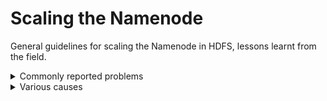 # Scaling the Namenode
General guidelines for scaling the Namenode in HDFS, lessons learnt from the field.

<details><summary>Commonly reported problems</summary>
<p>

* Performance
 * RPC Processing Time
 * GC pauses
 * Read/Write performance
 * Too long to start NN
* Stability
 * Frequent Failover
 * Frequent Crash
  
</p>
</details>

<details><summary>Various causes</summary>
<p>

* Small files
* Sub optimal heap settings
* Missing RPC improvements
* Bad Applications / Mistuned Components
* Degraded AD
* Too frequent/delayed checkpointing
* Heavy Services co-located / Disk throughput
* Too much logging
* Degraded JN / communication between NN/JN/ZK

</p>
</details>
